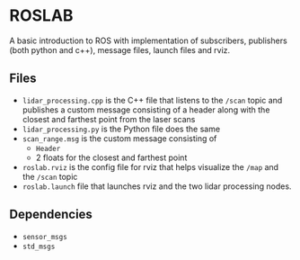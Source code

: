 # ROSLAB

A basic introduction to ROS with implementation of subscribers, publishers (both python and c++), message files, launch files and rviz.

## Files

- `lidar_processing.cpp` is the C++ file that listens to the `/scan` topic and publishes a custom message consisting of a header along with the closest and farthest point from the laser scans
- `lidar_processing.py` is the Python file does the same
- `scan_range.msg` is the custom message consisting of
    - `Header`
    - 2 floats for the closest and farthest point
- `roslab.rviz` is the config file for rviz that helps visualize the `/map` and the `/scan` topic
- `roslab.launch` file that launches rviz and the two lidar processing nodes.

## Dependencies
- `sensor_msgs`
- `std_msgs`

